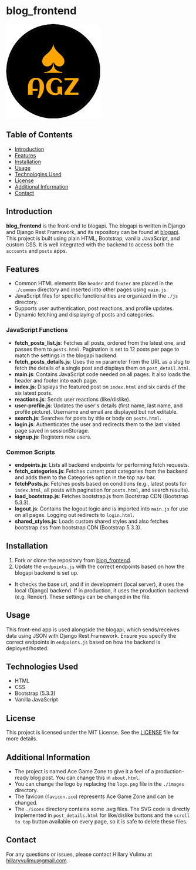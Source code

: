 # blog_frontend

![Project Logo](./images/logo.png)

## Table of Contents

- [Introduction](#introduction)
- [Features](#features)
- [Installation](#installation)
- [Usage](#usage)
- [Technologies Used](#technologies-used)
- [License](#license)
- [Additional Information](#additional-information)
- [Contact](#contact)

## Introduction

**blog_frontend** is the front-end to blogapi. The blogapi is written in Django and Django Rest Framework, and its repository can be found at [blogapi](https://github.com/hillaryvulimu/blogapi). This project is built using plain HTML, Bootstrap, vanilla JavaScript, and custom CSS. It is well integrated with the backend to access both the `accounts` and `posts` apps.

## Features

- Common HTML elements like `header` and `footer` are placed in the `./common` directory and inserted into other pages using `main.js`.
- JavaScript files for specific functionalities are organized in the `./js` directory.
- Supports user authentication, post reactions, and profile updates.
- Dynamic fetching and displaying of posts and categories.

### JavaScript Functions

- **fetch_posts_list.js**: Fetches all posts, ordered from the latest one, and passes them to `posts.html`. Pagination is set to 12 posts per page to match the settings in the blogapi backend.
- **fetch_posts_details.js**: Uses the `nm` parameter from the URL as a slug to fetch the details of a single post and displays them on `post_detail.html`.
- **main.js**: Contains JavaScript code needed on all pages. It also loads the header and footer into each page.
- **index.js**: Displays the featured post on `index.html` and six cards of the six latest posts.
- **reactions.js**: Sends user reactions (like/dislike).
- **user-profile.js**: Updates the user's details (first name, last name, and profile picture). Username and email are displayed but not editable.
- **search.js**: Searches for posts by title or body on `posts.html`.
- **login.js**: Authenticates the user and redirects them to the last visited page saved in sessionStorage.
- **signup.js**: Registers new users.

### Common Scripts

- **endpoints.js**: Lists all backend endpoints for performing fetch requests.
- **fetch_categories.js**: Fetches current post categories from the backend and adds them to the Categories option in the top nav bar.
- **fetchPosts.js**: Fetches posts based on conditions (e.g., latest posts for `index.html`, all posts with pagination for `posts.html`, and search results).
- **load_bootstrap.js**: Fetches bootstrap.js from Bootstrap CDN (Bootstrap 5.3.3).
- **logout.js**: Contains the logout logic and is imported into `main.js` for use on all pages. Logging out redirects to `login.html`.
- **shared_styles.js**: Loads custom shared styles and also fetches bootstrap css from bootstrap CDN (Bootstrap 5.3.3).

## Installation

1. Fork or clone the repository from [blog_frontend](https://github.com/hillaryvulimu/blog_frontend).
2. Update the `endpoints.js` with the correct endpoints based on how the blogapi backend is set up.
 - It checks the base url, and if in development (local server), it uses the local (Django) backend. If in production, it uses the production backend (e.g. Render). These settings can be changed in the file.

## Usage

This front-end app is used alongside the blogapi, which sends/receives data using JSON with Django Rest Framework. Ensure you specify the correct endpoints in `endpoints.js` based on how the backend is deployed/hosted.

## Technologies Used

- HTML
- CSS
- Bootstrap (5.3.3)
- Vanilla JavaScript

## License

This project is licensed under the MIT License. See the [LICENSE](./LICENSE) file for more details.

## Additional Information

- The project is named Ace Game Zone to give it a feel of a production-ready blog post. You can change this in `about.html`.
- You can change the logo by replacing the `logo.png` file in the `./images` directory.
- The favicon (`favicon.ico`) represents Ace Game Zone and can be changed.
- The `./icons` directory contains some .svg files. The SVG code is directly implemented in `post_details.html` for like/dislike buttons and the `scroll to top` button available on every page, so it is safe to delete these files.

## Contact

For any questions or issues, please contact Hillary Vulimu at hillaryvulimu@gmail.com.


